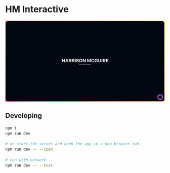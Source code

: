 # HM Interactive
![HM Interactive](screenshot.png)

## Developing

```bash
npm i
npm run dev

# or start the server and open the app in a new browser tab
npm run dev -- --open

# run with network
npm run dev -- --host
```